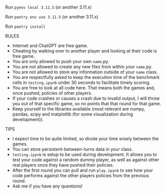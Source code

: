 Run `pyenv local 3.11.5` (or another 3.11.x)

Run `poetry env use 3.11.5` (or another 3.11.x)

Run `poetry install`

RULES

- Internet and ChatGPT are free game.
- Cheating by walking over to another player and looking at their code is free game.
- You are only allowed to push your own `name`.py.
- You are not allowed to create any new files from within your `name`.py.
- You are not allowed to store any information outside of your `name` class.
- You are respectfully asked to keep the execution time of the benchmark cells in `testing.ipynb` under 30 seconds to facilitate timely scoring.
- You are free to look at all code here. That means both the games and, once pushed, policies of other players.
- If your code crashes or causes a crash due to invalid output, I will throw you out of that specific game, so no points that that round for that game.
- Keep yourself to the libraries available (most relevant are numpy, pandas, scipy and matplotlib (for some visualization during development)).

TIPS

- I expect time to be quite limited, so divide your time wisely between the games.
- You can store persistent-between-turns data in your class.
- `testing.ipynb` is setup to be used during development. It allows you to test your code against a random dummy player, as well as against other real players once they have pushed their policies.
- After the first round you can pull and run `play.ipynb` to see how your code performs against the other players policies from the previous round.
- Ask me if you have any questions!
